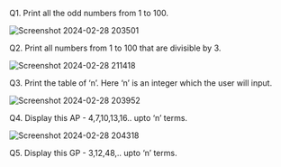 Q1. Print all the odd numbers from 1 to 100.

![Screenshot 2024-02-28 203501](https://github.com/tsaraljain/Loops-Assignment1/assets/159905265/90d32f4b-cd48-4bf3-83a5-1eae77106c3f)


Q2. Print all numbers from 1 to 100 that are divisible by 3.

![Screenshot 2024-02-28 211418](https://github.com/tsaraljain/Loops-Assignment1/assets/159905265/104786d9-d226-45ea-bb19-0426da0cf174)


Q3. Print the table of ‘n’. Here ‘n’ is an integer which the user will input.

![Screenshot 2024-02-28 203952](https://github.com/tsaraljain/Loops-Assignment1/assets/159905265/8767643d-29d3-4500-88c6-589d8c1cee66)


Q4. Display this AP - 4,7,10,13,16.. upto ‘n’ terms.

![Screenshot 2024-02-28 204318](https://github.com/tsaraljain/Loops-Assignment1/assets/159905265/8e0faa08-60c5-49ff-897b-d25120c6026b)

Q5. Display this GP - 3,12,48,.. upto ‘n’ terms.


